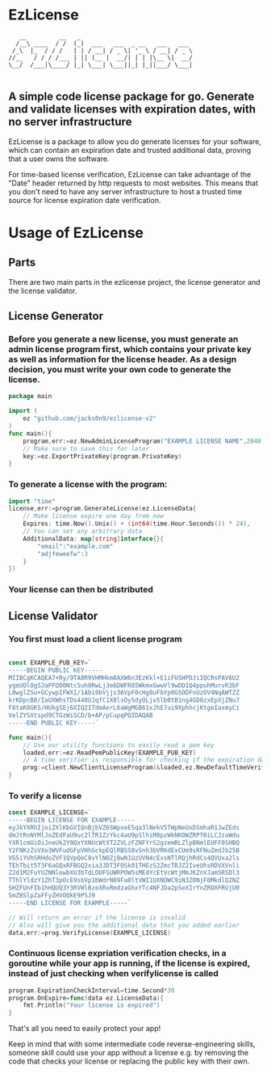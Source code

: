 # EzLicense
```
   __         __   _                               
  /__\ ____  / /  (_)  ___   ___  _ __   ___   ___ 
 /_\  |_  / / /   | | / __| / _ \| '_ \ / __| / _ \
//__   / / / /___ | || (__ |  __/| | | |\__ \|  __/
\__/  /___|\____/ |_| \___| \___||_| |_||___/ \___|
                                                   
```
## A simple code license package for go. Generate and validate licenses with expiration dates, with no server infrastructure
EzLicense is a package to allow you do generate licenses for your software, which can contain an expiration date and trusted additional data, proving that a user owns the software.

For time-based license verification, EzLicense can take advantage of the "Date" header returned by http requests to most websites. This means that you don't need to have any server infrastructure to host a trusted time source for license expiration date verification.
# Usage of EzLicense
## Parts
There are two main parts in the ezlicense project, the license generator and the license validator.
## License Generator
### Before you generate a new license, you must generate an admin license program first, which contains your private key as well as information for the license header. As a design decision, you must write your own code to generate the license.
```go
package main

import (
    ez "github.com/jacks0n9/ezlicense-v2"
)
func main(){
    program,err:=ez.NewAdminLicenseProgram("EXAMPLE LICENSE NAME",2048)
    // Make sure to save this for later
    key:=ez.ExportPrivateKey(program.PrivateKey)
}
```
### To generate a license with the program:
```go
import "time"
license,err:=program.GenerateLicense(ez.LicenseData{
    // Make license expire one day from now
    Expires: time.Now().Unix() + (int64(time.Hour.Seconds()) * 24),
    // You can set any arbitrary data
    AdditionalData: map[string]interface{}{
        "email":"example.com"
        "adjfeweefw":3
    }
})
```
### Your license can then be distributed

## License Validator
### You first must load a client license program

```go

const EXAMPLE_PUB_KEY=`
-----BEGIN PUBLIC KEY-----
MIIBCgKCAQEA7+Ry/9TA8R9VHMHkm8AXW6n3EzKkl+E1iFUSHPDJiIQCRsPAV6U2
ygeUOlOgSJaPFQ00NtcSuh0RwLj3e6DWFR85WkmxGwwVl9wDD1Q4ppuhMurvR3bF
L0wglZSu+GCywpIFWX1/1Abi9bVjjs36VpF0cHg8uFbYp0G5ODFnUzOV4NqAWTZZ
krKDpcB8/IaUXWhsTDs448UJqfC1X0lsOySdyOLjv5lb0tB1ng4GD8zxEpXjZNu7
F8taK8GKS/HUkgSEj6XIQ2ITdmAerL6aWgMGB61xJhE7ui9XphhcjKtgeIaxmyCi
VelZYSXtspd9CTGzWiSCD/b+AP/pCupqPQIDAQAB
-----END PUBLIC KEY-----`

func main(){
    // Use our utility functions to easily read a pem key
    loaded,err:=ez.ReadPemPublicKey(EXAMPLE_PUB_KEY)
    // A time verifier is responsible for checking if the expiration date is correct
    prog:=client.NewClientLicenseProgram(&loaded,ez.NewDefaultTimeVerifier())
}
```

### To verify a license
```go
const EXAMPLE_LICENSE=`
-----BEGIN LICENSE FOR EXAMPLE-----
eyJkYXRhIjoiZXlKbGVIQnBjbVZ6SWpveE5qa3lNekV5TWpNeUxDSmhaR1JwZEds
dmJtRnNYMlJoZEdFaU9uc2lTR1ZzYkc4aU9pSlhiM0pzWkNKOWZRPT0iLCJzaWdu
YXR1cmUiOiJneUk2Y0QxYXNUcWtXT2ZVLzFZNFYrS2gzemRLZlpBNmlEUFF0SHBQ
Y2FNKzZsVXo3WVFudGFpVHhGckpEQlRBSS8vSnh3bVRKdExCUm9sRFNuZmdJb25B
VG5iYUhSRHdoZVF1QVpQeC8vYlNOZjBwN1UzUVN4cExsNTlRQjhRdCs4QVUxa2ls
TEhTbit5T3F6aGQxRFBGQ2xia3JDT3FOSk01THEzS2ZmcTRJZ2IveUhsRDVXVnli
Z2d1M2FuYUZNNlowbXU3bTdLOUFSUWRPOW5sMEdYcEtVcWtjMmJKZnVJam5RSDl3
TThlYldzY1ZhT3pOcE9sbVp1bWdrN09Fa0ltVWI1UXNOWC9iN3Z0NjF0MkdlQ2NZ
SHZFUnFIb1hHQUQ3Y3RVWlBzeXRxRmdzaGhxYTc4NFJDa2pSeXIrYnZROXFRUjU0
SmZBSlpZaFFyZHVOQkE9PSJ9
-----END LICENSE FOR EXAMPLE-----`

// Will return an error if the license is invalid
// Also will give you the additional data that you added earlier
data,err:=prog.VerifyLicense(EXAMPLE_LICENSE)
```
### Continuous license expriation verification checks, in a goroutine while your app is running, if the license is expired, instead of just checking when verifylicense is called
```go
program.ExpirationCheckInterval=time.Second*30
program.OnExpire=func(data ez.LicenseData){
    fmt.Println("Your license is expired")
}
```
That's all you need to easily protect your app!

 Keep in mind that with some intermediate code reverse-engineering skills, someone skill could use your app without a license e.g. by removing the code that checks your license or replacing the public key with their own.